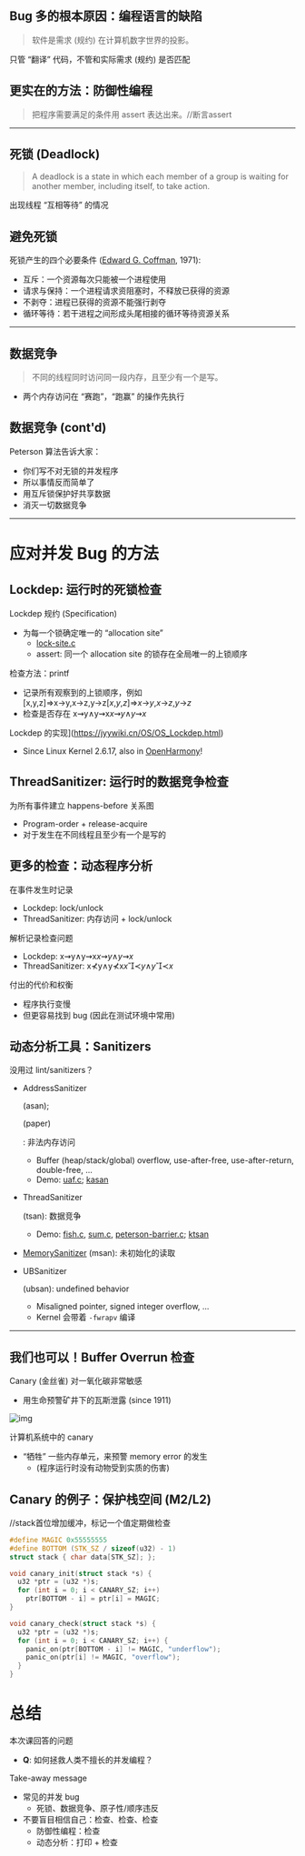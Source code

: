 ## Bug 多的根本原因：编程语言的缺陷

> 软件是需求 (规约) 在计算机数字世界的投影。

只管 “翻译” 代码，不管和实际需求 (规约) 是否匹配

 

## 更实在的方法：防御性编程

> 把程序需要满足的条件用 assert 表达出来。//断言assert

------

## 死锁 (Deadlock)

> A deadlock is a state in which each member of a group is waiting for another member, including itself, to take action.

出现线程 “互相等待” 的情况

## 避免死锁

死锁产生的四个必要条件 ([Edward G. Coffman](https://en.wikipedia.org/wiki/Edward_G._Coffman,_Jr.), 1971):

- 互斥：一个资源每次只能被一个进程使用
- 请求与保持：一个进程请求资阻塞时，不释放已获得的资源
- 不剥夺：进程已获得的资源不能强行剥夺
- 循环等待：若干进程之间形成头尾相接的循环等待资源关系

------

## 数据竞争

> 不同的线程同时访问同一段内存，且至少有一个是写。

- 两个内存访问在 “赛跑”，“跑赢” 的操作先执行

## 数据竞争 (cont'd)

Peterson 算法告诉大家：

- 你们写不对无锁的并发程序
- 所以事情反而简单了
- 用互斥锁保护好共享数据
- 消灭一切数据竞争

------

# 应对并发 Bug 的方法

## Lockdep: 运行时的死锁检查

Lockdep 规约 (Specification)

- 为每一个锁确定唯一的 “allocation site”
  - [lock-site.c](https://jyywiki.cn/pages/OS/2022/demos/lock-site.c)
  - assert: 同一个 allocation site 的锁存在全局唯一的上锁顺序

检查方法：printf

- 记录所有观察到的上锁顺序，例如[x,y,z]⇒x→y,x→z,y→z[*x*,*y*,*z*]⇒*x*→*y*,*x*→*z*,*y*→*z*
- 检查是否存在 x⇝y∧y⇝x*x*⇝*y*∧*y*⇝*x*

Lockdep 的实现](https://jyywiki.cn/OS/OS_Lockdep.html)

- Since Linux Kernel 2.6.17, also in [OpenHarmony](https://gitee.com/openharmony)!

## ThreadSanitizer: 运行时的数据竞争检查

为所有事件建立 happens-before 关系图

- Program-order + release-acquire
- 对于发生在不同线程且至少有一个是写的



## 更多的检查：动态程序分析

在事件发生时记录

- Lockdep: lock/unlock
- ThreadSanitizer: 内存访问 + lock/unlock

解析记录检查问题

- Lockdep: x⇝y∧y⇝x*x*⇝*y*∧*y*⇝*x*
- ThreadSanitizer: x⊀y∧y⊀x*x*≺*y*∧*y*≺*x*

付出的代价和权衡

- 程序执行变慢
- 但更容易找到 bug (因此在测试环境中常用)

## 动态分析工具：Sanitizers

没用过 lint/sanitizers？

- AddressSanitizer

   

  (asan);

   

  (paper)

  : 非法内存访问

  - Buffer (heap/stack/global) overflow, use-after-free, use-after-return, double-free, ...
  - Demo: [uaf.c](https://jyywiki.cn/pages/OS/2022/demos/uaf.c); [kasan](https://www.kernel.org/doc/html/latest/dev-tools/kasan.html)

- ThreadSanitizer

   

  (tsan): 数据竞争

  - Demo: [fish.c](https://jyywiki.cn/pages/OS/2022/demos/fish.c), [sum.c](https://jyywiki.cn/pages/OS/2022/demos/sum.c), [peterson-barrier.c](https://jyywiki.cn/pages/OS/2022/demos/peterson-barrier.c); [ktsan](https://github.com/google/ktsan)

- [MemorySanitizer](https://clang.llvm.org/docs/MemorySanitizer.html) (msan): 未初始化的读取

- UBSanitizer

   

  (ubsan): undefined behavior

  - Misaligned pointer, signed integer overflow, ...
  - Kernel 会带着 `-fwrapv` 编译

------

## 我们也可以！Buffer Overrun 检查

Canary (金丝雀) 对一氧化碳非常敏感

- 用生命预警矿井下的瓦斯泄露 (since 1911)

![img](https://jyywiki.cn/pages/OS/img/canary_with_miner.jpg)

计算机系统中的 canary

- “牺牲” 一些内存单元，来预警 memory error 的发生
  - (程序运行时没有动物受到实质的伤害)

## Canary 的例子：保护栈空间 (M2/L2)

//stack首位增加缓冲，标记一个值定期做检查

```c
#define MAGIC 0x55555555
#define BOTTOM (STK_SZ / sizeof(u32) - 1)
struct stack { char data[STK_SZ]; };

void canary_init(struct stack *s) {
  u32 *ptr = (u32 *)s;
  for (int i = 0; i < CANARY_SZ; i++)
    ptr[BOTTOM - i] = ptr[i] = MAGIC;
}

void canary_check(struct stack *s) {
  u32 *ptr = (u32 *)s;
  for (int i = 0; i < CANARY_SZ; i++) {
    panic_on(ptr[BOTTOM - i] != MAGIC, "underflow");
    panic_on(ptr[i] != MAGIC, "overflow");
  }
}
```



# 总结

本次课回答的问题

- **Q**: 如何拯救人类不擅长的并发编程？

Take-away message

- 常见的并发 bug
  - 死锁、数据竞争、原子性/顺序违反
- 不要盲目相信自己：检查、检查、检查
  - 防御性编程：检查
  - 动态分析：打印 + 检查